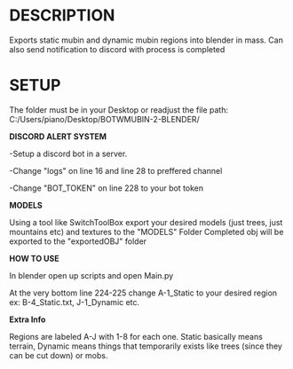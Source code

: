 # DESCRIPTION

Exports static mubin and dynamic mubin regions into blender in mass. Can also send notification to discord with process is completed

# SETUP

The folder must be in your Desktop or readjust the file path:
C:/Users/piano/Desktop/BOTWMUBIN-2-BLENDER/

**DISCORD ALERT SYSTEM**

-Setup a discord bot in a server.

-Change "logs" on line 16 and line 28 to preffered channel

-Change "BOT_TOKEN" on line 228 to your bot token

**MODELS**

Using a tool like SwitchToolBox export your desired models (just trees, just mountains etc) and textures to the "MODELS" Folder
Completed obj will be exported to the "exportedOBJ" folder

**HOW TO USE**

In blender open up scripts and open Main.py

At the very bottom line 224-225 change A-1_Static to your desired region ex: B-4_Static.txt, J-1_Dynamic etc.

**Extra Info**

Regions are labeled A-J with 1-8 for each one. Static basically means terrain, Dynamic means things that temporarily exists like trees (since they can be cut down) or mobs.






